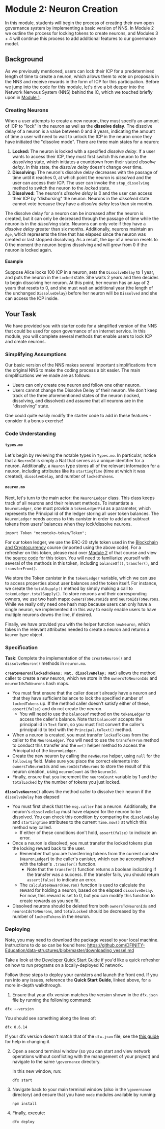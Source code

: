 # Module 2: Neuron Creation

In this module, students will begin the process of creating their own open governance system by implementing a basic version of NNS. In Module 2 we outline the process for locking tokens to create neurons, and Modules 3 + 4 will continue this process to add additional features to our governance model.

## Background

As we previously mentioned, users can lock their ICP for a predetermined length of time to create a neuron, which allows them to vote on proposals in the NNS and receive rewards in the form of ICP for this participation. Before we jump into the code for this module, let's dive a bit deeper into the Network Nervous System (NNS) behind the IC, which we touched briefly upon in [Module 1](module-1.md). 

### Creating Neurons

When a user attempts to create a new neuron, they must specify an amount of ICP to "lock" in the neuron as well as the **dissolve delay**. The dissolve delay of a neuron is a value between 0 and 8 years, indicating the amount of time a user will need to wait to unlock the ICP in the neuron once they have initiated the "dissolve mode". There are three main states for a neuron:

1. **Locked:** The neuron is locked with a specified *dissolve delay*. If a user wants to access their ICP, they must first switch this neuron to the *dissolving* state, which initiates a countdown from their stated *dissolve delay*. In this state, the *dissolve delay* doesn't change over time. 
2. **Dissolving:** The neuron's dissolve delay decreases with the passage of time until it reaches 0, at which point the neuron is *dissolved* and the user can access their ICP. The user can invoke the `stop_dissolving` method to switch the neuron to the *locked* state.
3. **Dissolved:** The neuron's *dissolve delay* is 0 and the user can access their ICP by "disbursing" the neuron. Neurons in the *dissolved* state cannot vote because they have a *dissolve delay* less than six months.

The dissolve delay for a neuron can be increased after the neuron is created, but it can only be decreased through the passage of time while the neuron is in the *dissolving* state. Neurons can only vote if they have a *dissolve delay* greater than six months. Additionally, neurons maintain an `Age`, which represents the time that has elapsed since the neuron was created or last stopped dissolving. As a result, the `Age` of a neuron resets to 0 the moment the neuron begins dissolving and will grow from 0 if the neuron is locked again.

#### Example

Suppose Alice locks 100 ICP in a neuron, sets the `DissolveDelay` to 1 year, and puts the neuron in the `Locked` state. She waits 2 years and then decides to begin dissolving her neuron. At this point, her neuron has an `Age` of 2 years that resets to 0, and she must wait an additional year (the length of the unchanged `DissolveDelay`) before her neuron will be `Dissolved` and she can access the ICP inside.

## Your Task

We have provided you with starter code for a simplified version of the NNS that could be used for open governance of an internet service. In this module, you will complete several methods that enable users to lock ICP and create neurons.

### Simplifying Assumptions

Our basic version of the NNS makes several important simplifications from the original NNS to make the coding process a bit easier. The main simplifications we've made are as follows:

* Users can only create one neuron and follow one other neuron.
* Users cannot change the Dissolve Delay of their neuron. We don't keep track of the three aforementioned states of the neuron (locked, dissolving, and dissolved) and assume that all neurons are in the "dissolving" state.

One could quite easily modify the starter code to add in these features - consider it a bonus exercise!

### Code Understanding

#### `types.mo`

Let's begin by reviewing the notable types in `Types.mo`. In particular, notice that a `NeuronId` is simply a Nat that serves as a unique identifier for a neuron. Additionally, a `Neuron` type stores all of the relevant information for a neuron, including attributes like its `startingTime` (time at which it was created), `dissolveDelay`, and number of `lockedTokens`.

#### `neuron.mo`

Next, let's turn to the main actor: the `NeuronLedger` class. This class keeps track of all neurons and their relevant methods. To instantiate a `NeuronLedger`, one must provide a `tokenLedgerPid` as a parameter, which represents the Principal id of the ledger storing all user token balances. The `NeuronLedger` needs access to this canister in order to add and subtract tokens from users' balances when they lock/dissolve neurons. 

```
import Token "mo:motoko-token/Token";
```

For our token ledger, we use the ERC-20 style token used in the [Blockchain and Cryptocurrency](https://github.com/DFINITY-Education/blockchain-and-cryptocurrency) course (imported using the above code). For a refresher on this token, please read over [Module 2](https://github.com/DFINITY-Education/blockchain-and-cryptocurrency/blob/main/module-2.md) of that course and view the [source code](https://github.com/DFINITY-Education/blockchain-and-cryptocurrency/tree/main/vendor/motoko-token) for this token. You will need to familiarize yourself with several of the methods in this token, including `balanceOf()`, `transfer()`, and `transferFrom()`.

We store the Token canister in the `tokenLedger` variable, which we can use to access properties about user balances and the token itself. For instance, we create the `totalSupply()` method by simply making a call to `tokenLedger.totalSupply()`. To store neurons and their corresponding owners, we use two hash maps: `ownersToNeuronIds` and `neuronIdsToNeurons`. While we really only need one hash map because users can only have a single neuron, we implemented it in this way to easily enable users to have multiple neurons downs the line, if desired.

Finally, we have provided you with the helper function `newNeuron`, which takes in the relevant attributes needed to create a neuron and returns a `Neuron` type object.

### Specification

**Task:** Complete the implementation of the `createNeuron()` and `dissolveNeuron()` methods in `neuron.mo`.

**`createNeuron(lockedTokens: Nat, dissolveDelay: Nat)`** allows the method caller to create a new neuron, which we store in the `ownersToNeuronIds` and `neuronIdsToNeurons` hash maps.

* You must first ensure that the caller doesn't already have a neuron and that they have sufficient balance to lock the specified number of `lockedTokens` up. If the method caller doesn't satisfy either of these, `assert(false)` and do not create the neuron.
  * You will need to use the `balanceOf` method on the `tokenLedger` to access the caller's balance. Note that `balanceOf` accepts the principal id in `Text` form, so you must first convert the caller's principal id to text with the `Principal.toText()` method.
* When a neuron is created, you must transfer `lockedTokens` from the caller to the `NeuronLedger`. You will need to use the `transferFrom` method to conduct this transfer and the `me()` helper method to access the Principal id of the `NeuronLedger`.
* Create the new neuron by calling the `newNeuron` helper, using `null` for the `following` field. Make sure you place the correct elements into `ownersToNeuronIds` and `neuronIdsToNeurons` to store the result of this neuron creation, using `neuronCount` as the `NeuronId`. 
* Finally, ensure that you increment the `neuronCount` variable by 1 and the `totalLocked` by the number of tokens you just locked.

**`dissolveNeuron()`** allows the method caller to dissolve their neuron if the `dissolveDelay` has elapsed

* You must first check that the `msg.caller` has a neuron. Additionally, the neuron's `dissolveDelay` must have elapsed for the neuron to be dissolved. You can check this condition by comparing the `dissolveDelay` and `startingTime` attributes to the current `Time.now()` at which this method way called.
  * If either of these conditions don't hold, `assert(false)` to indicate an error.
* Once a neuron is dissolved, you must transfer the locked tokens plus the locking reward back to the user. 
  * Remember that you are transferring tokens from the current canister (`NeuronLedger`) to the caller's canister, which can be accomplished with the token's `.transfer()` function.
    * Note that the `transfer()` function returns a boolean indicating if the transfer was a success. If the transfer fails, you should return `assert(false)` to indicate an error.
  * The `calculateReward(neuron)` function is used to calculate the reward for holding a neuron, based on the elapsed `dissolveDelay`. For now, this reward is set to 0, but you can modify this function to create rewards as you see fit.
*  Dissolved neurons should be deleted from both `ownersToNeuronIds` and `neuronIdsToNeurons`, and `totalLocked` should be decreased by the number of `lockedTokens` in the neuron.

### Deploying
Note, you may need to download the package vessel to your local machine. Instructions to do so can be found here: https://github.com/DFINITY-Education/data-structures/blob/master/downloading_vessel.md

Take a look at the [Developer Quick Start Guide](https://sdk.dfinity.org/docs/quickstart/quickstart.html) if you'd like a quick refresher on how to run programs on a locally-deployed IC network. 

Follow these steps to deploy your canisters and launch the front end. If you run into any issues, reference the **Quick Start Guide**, linked above,  for a more in-depth walkthrough.

1.  Ensure that your dfx version matches the version shown in the `dfx.json` file by running the following command:

   ```
   dfx --version
   ```

   You should see something along the lines of:

   ```
   dfx 0.6.14
   ```

   If your dfx version doesn't match that of the `dfx.json` file, see the [this guide](https://sdk.dfinity.org/docs/developers-guide/install-upgrade-remove.html#install-version) for help in changing it. 

2. Open a second terminal window (so you can start and view network operations without conflicting with the management of your project) and navigate to the same `\governance` directory.

   In this new window, run:

   ```
   dfx start
   ```

3. Navigate back to your main terminal window (also in the `\governance` directory) and ensure that you have `node` modules available by running:

   ```
   npm install
   ```

4. Finally, execute:

   ```
   dfx deploy
   ```



